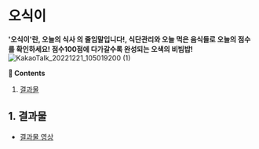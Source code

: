 # 오식이
**'오식이'란, 오늘의 식사 의 줄임말입니다!, 식단관리와 오늘 먹은 음식들로 오늘의 점수를 확인하세요! 점수100점에 다가갈수록 완성되는 오색의 비빔밥!**
![KakaoTalk_20221221_105019200 (1)](https://user-images.githubusercontent.com/79188587/208802003-ea0e2e49-1e61-4941-8775-a7ba37df85db.jpg)


**:book: Contents**
1. [결과물](#1-결과물)


## 1. 결과물
* [결과물 영상](https://youtu.be/otNpfSYTe8Y)
